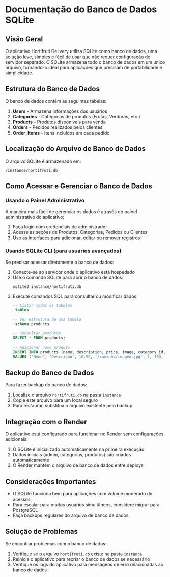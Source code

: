 # Documentação do Banco de Dados SQLite

## Visão Geral
O aplicativo Hortifruti Delivery utiliza SQLite como banco de dados, uma solução leve, simples e fácil de usar que não requer configuração de servidor separado. O SQLite armazena todo o banco de dados em um único arquivo, tornando-o ideal para aplicações que precisam de portabilidade e simplicidade.

## Estrutura do Banco de Dados
O banco de dados contém as seguintes tabelas:

1. **Users** - Armazena informações dos usuários
2. **Categories** - Categorias de produtos (Frutas, Verduras, etc.)
3. **Products** - Produtos disponíveis para venda
4. **Orders** - Pedidos realizados pelos clientes
5. **Order_Items** - Itens incluídos em cada pedido

## Localização do Arquivo de Banco de Dados
O arquivo SQLite é armazenado em:
```
/instance/hortifruti.db
```

## Como Acessar e Gerenciar o Banco de Dados

### Usando o Painel Administrativo
A maneira mais fácil de gerenciar os dados é através do painel administrativo do aplicativo:

1. Faça login com credenciais de administrador
2. Acesse as seções de Produtos, Categorias, Pedidos ou Clientes
3. Use as interfaces para adicionar, editar ou remover registros

### Usando SQLite CLI (para usuários avançados)
Se precisar acessar diretamente o banco de dados:

1. Conecte-se ao servidor onde o aplicativo está hospedado
2. Use o comando SQLite para abrir o banco de dados:
   ```
   sqlite3 instance/hortifruti.db
   ```
3. Execute comandos SQL para consultar ou modificar dados:
   ```sql
   -- Listar todas as tabelas
   .tables
   
   -- Ver estrutura de uma tabela
   .schema products
   
   -- Consultar produtos
   SELECT * FROM products;
   
   -- Adicionar novo produto
   INSERT INTO products (name, description, price, image, category_id, stock, unit, featured) 
   VALUES ('Nome', 'Descrição', 10.99, '/caminho/imagem.jpg', 1, 100, 'kg', 1);
   ```

## Backup do Banco de Dados
Para fazer backup do banco de dados:

1. Localize o arquivo `hortifruti.db` na pasta `instance`
2. Copie este arquivo para um local seguro
3. Para restaurar, substitua o arquivo existente pelo backup

## Integração com o Render
O aplicativo está configurado para funcionar no Render sem configurações adicionais:

1. O SQLite é inicializado automaticamente na primeira execução
2. Dados iniciais (admin, categorias, produtos) são criados automaticamente
3. O Render mantém o arquivo de banco de dados entre deploys

## Considerações Importantes
- O SQLite funciona bem para aplicações com volume moderado de acessos
- Para escalar para muitos usuários simultâneos, considere migrar para PostgreSQL
- Faça backups regulares do arquivo de banco de dados

## Solução de Problemas
Se encontrar problemas com o banco de dados:

1. Verifique se o arquivo `hortifruti.db` existe na pasta `instance`
2. Reinicie o aplicativo para recriar o banco de dados se necessário
3. Verifique os logs do aplicativo para mensagens de erro relacionadas ao banco de dados
